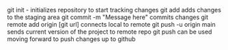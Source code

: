 git init - initializes repository to start tracking changes
git add <filename> adds changes to the staging area
git commit -m "Message here" commits changes
git remote add origin [git url] connects local to remote
git push -u origin main sends current version of the project to remote repo
git push can be used moving forward to push changes up to github